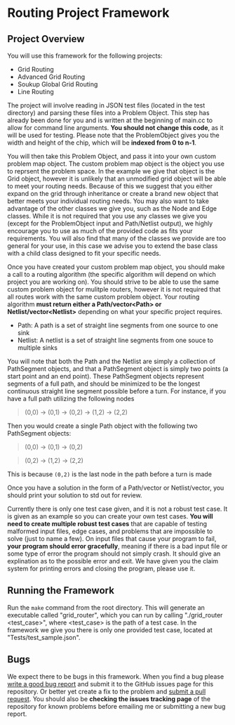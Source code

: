 Routing Project Framework
===============

## Project Overview

You will use this framework for the following projects:

- Grid Routing
- Advanced Grid Routing
- Soukup Global Grid Routing
- Line Routing

The project will involve reading in JSON test files (located in the test directory) and parsing these files into a Problem Object. This step has already been done for you and is written at the beginning of main.cc to allow for command line arguments. **You should not change this code**, as it will be used for testing. Please note that the ProblemObject gives you the width and height of the chip, which will be **indexed from 0 to n-1**.

You will then take this Problem Object, and pass it into your own custom problem map object. The custom problem map object is the object you use to reprsent the problem space. In the example we give that object is the Grid object, however it is unlikely that an unmodified grid object will be able to meet your routing needs. Because of this we suggest that you either expand on the grid through inheritance or create a brand new object that better meets your individual routing needs. You may also want to take advantage of the other classes we give you, such as the Node and Edge classes. While it is not required that you use any classes we give you (except for the ProblemObject input and Path/Netlist output), we highly encourage you to use as much of the provided code as fits your requirements. You will also find that many of the classes we provide are too general for your use, in this case we advise you to extend the base class with a child class designed to fit your specific needs.

Once you have created your custom problem map object, you should make a call to a routing algorithm (the specific algorithm will depend on which project you are working on). You should strive to be able to use the same custom problem object for mulitple routers, however it is not required that all routes work with the same custom problem object. Your routing algorithm **must return either a Path/vector&lt;Path&gt; or Netlist/vector&lt;Netlist&gt;** depending on what your specific project requires. 

- Path: A path is a set of straight line segments from one source to one sink
- Netlist: A netlist is a set of straight line segments from one souce to multiple sinks

You will note that both the Path and the Netlist are simply a collection of PathSegment objects, and that a PathSegment object is simply two points (a start point and an end point). These PathSegment objects represent segments of a full path, and should be minimized to be the longest continuous straight line segment possible before a turn. For instance, if you have a full path utilizing the following nodes

> (0,0) -> (0,1) -> (0,2) -> (1,2) -> (2,2)

Then you would create a single Path object with the following two PathSegment objects:

> (0,0) -> (0,1) -> (0,2)

> (0,2) -> (1,2) -> (2,2)

This is because `(0,2)` is the last node in the path before a turn is made

Once you have a solution in the form of a Path/vector<Path> or Netlist/vector<Netlist>, you should print your solution to std out for review.

Currently there is only one test case given, and it is not a robust test case. It is given as an example so you can create your own test cases. **You will need to create multiple robust test cases** that are capable of testing malformed input files, edge cases, and problems that are impossible to solve (just to name a few). On input files that cause your program to fail, **your program should error gracefully**, meaning if there is a bad input file or some type of error the program should not simply crash. It should give an explination as to the possible error and exit. We have given you the claim system for printing errors and closing the program, please use it.

## Running the Framework

Run the `make` command from the root directory. This will generate an executable called "grid_router", which you can run by calling "./grid_router &lt;test_case&gt;", where &lt;test_case&gt; is the path of a test case. In the framework we give you there is only one provided test case, located at "Tests/test_sample.json".

## Bugs

We expect there to be bugs in this framework. When you find a bug please [write a good bug report](http://www.chiark.greenend.org.uk/~sgtatham/bugs.html) and submit it to the GitHub issues page for this repository. Or better yet create a fix to the problem and [submit a pull request](https://help.github.com/articles/using-pull-requests/). You should also be **checking the issues tracking page** of the repository for known problems before emailing me or submitting a new bug report.

